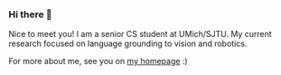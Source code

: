### Hi there 👋

Nice to meet you! I am a senior CS student at UMich/SJTU. My current research focused on language grounding to vision and robotics.

For more about me, see you on [my homepage](https://jiayipan.me) :)

